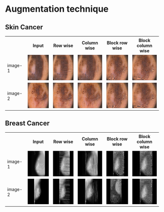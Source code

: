 # Augmentation technique

## Skin Cancer

<table>
  <tr>
    <th>&nbsp;</th>
    <th>Input</th>
    <th>Row wise</th>
    <th>Column wise</th>
    <th>Block row wise</th>
    <th>Block column wise</th>
  </tr>
  <tr>
    <td>image-1</td>
    <td><img src="https://github.com/lalit-kaim/Augmentation/blob/main/images/img1.jpeg?raw=true" height="83" width="124" alt="input images"></td>
    <td><img src="https://github.com/lalit-kaim/Augmentation/blob/main/images/img1_rw.jpeg?raw=true" height="83" width="124" alt="input images"></td>
    <td><img src="https://github.com/lalit-kaim/Augmentation/blob/main/images/img1_cw.jpeg?raw=true" height="83" width="124" alt="input images"></td>
    <td><img src="https://github.com/lalit-kaim/Augmentation/blob/main/images/img1_block_rw.jpeg?raw=true" height="83" width="124" alt="input images"></td>
    <td><img src="https://github.com/lalit-kaim/Augmentation/blob/main/images/img1_block_cw.jpeg?raw=true" height="83" width="124" alt="input images"></td>
  </tr>
  <tr>
    <td>image-2</td>
    <td><img src="https://github.com/lalit-kaim/Augmentation/blob/main/images/img2.jpeg?raw=true" height="83" width="124" alt="input images"></td>
    <td><img src="https://github.com/lalit-kaim/Augmentation/blob/main/images/img2_rw.jpeg?raw=true" height="83" width="124" alt="input images"></td>
    <td><img src="https://github.com/lalit-kaim/Augmentation/blob/main/images/img2_cw.jpeg?raw=true" height="83" width="124" alt="input images"></td>
    <td><img src="https://github.com/lalit-kaim/Augmentation/blob/main/images/img2_block_rw.jpeg?raw=true" height="83" width="124" alt="input images"></td>
    <td><img src="https://github.com/lalit-kaim/Augmentation/blob/main/images/img2_block_cw.jpeg?raw=true" height="83" width="124" alt="input images"></td>
  </tr>
</table>

## Breast Cancer

<table>
  <tr>
    <th>&nbsp;</th>
    <th>Input</th>
    <th>Row wise</th>
    <th>Column wise</th>
    <th>Block row wise</th>
    <th>Block column wise</th>
  </tr>
  <tr>
    <td>image-1</td>
    <td><img src="https://github.com/lalit-kaim/Augmentation/blob/main/images/mias_im1.jpeg?raw=true" height="83" width="124" alt="input images"></td>
    <td><img src="https://github.com/lalit-kaim/Augmentation/blob/main/images/mias_im1_rw.jpeg?raw=true" height="83" width="124" alt="input images"></td>
    <td><img src="https://github.com/lalit-kaim/Augmentation/blob/main/images/mias_im1_cw.jpeg?raw=true" height="83" width="124" alt="input images"></td>
    <td><img src="https://github.com/lalit-kaim/Augmentation/blob/main/images/mias_block_im1_rw.jpeg?raw=true" height="83" width="124" alt="input images"></td>
    <td><img src="https://github.com/lalit-kaim/Augmentation/blob/main/images/mias_block_im1_cw.jpeg?raw=true" height="83" width="124" alt="input images"></td>
  </tr>
    <td>image-2</td>
    <td><img src="https://github.com/lalit-kaim/Augmentation/blob/main/images/mias_im2.jpeg?raw=true" height="83" width="124" alt="input images"></td>
    <td><img src="https://github.com/lalit-kaim/Augmentation/blob/main/images/mias_im2_rw.jpeg?raw=true" height="83" width="124" alt="input images"></td>
    <td><img src="https://github.com/lalit-kaim/Augmentation/blob/main/images/mias_im2_cw.jpeg?raw=true" height="83" width="124" alt="input images"></td>
    <td><img src="https://github.com/lalit-kaim/Augmentation/blob/main/images/mias_block_im2_rw.jpeg?raw=true" height="83" width="124" alt="input images"></td>
    <td><img src="https://github.com/lalit-kaim/Augmentation/blob/main/images/mias_block_im2_cw.jpeg?raw=true" height="83" width="124" alt="input images"></td>
  </tr>
</table>
